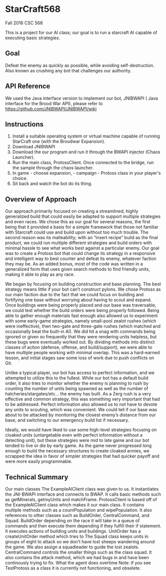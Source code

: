 # StarCraft568
Fall 2016 CSC 568

This is a project for our AI class; our goal is to run a starcraft AI capable of executing basic strategies. 

## Goal
Defeat the enemy as quickly as possible, while avoiding self-destruction.
Also known as crushing any bot that challenges our authority. 

## API Reference
We used the Java interface version to implement our bot, JNIBWAPI (  Java interface for the Brood War API), please refer to https://github.com/JNIBWAPI/JNIBWAPI/wiki

## Instructions 

1. Install a suitable operating system or virtual machine capable of running StarCraft one (with the Broodwar Expansion). 
2. Download JNIBWAPI
3. Download the our program and run it through the BWAPI injector (Chaos Launcher). 
4. Run the main class, ProtossClient. Once connected to the bridge, run the sample  through the chaos launcher. 
5. In game - choose expansion,  - campaign - Protoss class in your player's choice. 
6. Sit back and watch the bot do its thing.

## Overview of Approach

  Our approach primarily focused on creating a streamlined, highly generalized build that could easily be adapted to support multiple strategies and even races. We chose this as our goal for several reasons, the first being that it provided a basis for a simple framework that those not familiar with Starcraft could use and build upon without too much trouble. The second reason was its malleability; with an “insert recipe” build as the final product, we could run multiple different strategies and build orders with minimal hassle to see what works best against a particular enemy. Our goal was to create a Protoss bot that could change its strategy in a responsive and intelligent way to best counter and defeat its enemy, whatever faction they may be. As an added bonus, most of the code was written in a generalized form that uses given search methods to find friendly units, making it able to play as any race.

  We began by focusing on building construction and base planning. The best strategy means little if your bot can’t construct pylons. We chose Protoss as our main faction due to the fact that we could focus on building and fortifying one base without worrying about having to scout and expand. Once buildings were being properly placed and our base was traversable, we could test whether the build orders were being properly followed. Being able to gather enough materials fast enough also allowed us to experiment with some early-game strategies, namely small-pool zealot rushes (which were ineffective), then two-gate and three-gate rushes (which matched and occasionally beat the built-in AI). We did hit a snag with commands being ignored or given so frequently that they were rendering units helpless, but these bugs were eventually worked out. By dividing methods into distinct classes of action (defense, offense, and build/support), we were able to have multiple people working with minimal overlap. This was a hard-earned lesson, and initial stages saw some loss of work due to push conflicts on Git.

  Unlike a typical player, our bot has access to perfect information, and we attempted to utilize this to the fullest. While our bot has a default build order, it also tries to monitor whether the enemy is planning to rush by counting the number of units being spawned as well as the number of hatcheries/stargates/etc… the enemy has built. As a Zerg rush is a very effective and common strategy, this was something very important that had to be addressed. Perfect information also allowed us to not have to devote any units to scouting, which was convenient. We could tell if our base was about to be attacked by monitoring the closest enemy’s distance from our base, and switching to our emergency build list if necessary.

  Ideally, we would have liked to use some high-level strategies focusing on cloaked units (untargetable even with perfect information without a detecting unit), but these strategies were mid to late game and our bot tended to live or die by early game. As the game never progressed long enough to build the necessary structures to create cloaked armies, we scrapped the idea in favor of simpler strategies that had quicker payoff and were more easily programmable.
  
  
  ## Technical Summary 
  Our main classes 
 The ExampleAIClient class was given to us. It instantiates the JNI-BWAPI interface and connects to BWAP. It calls basic methods such as getMinerals, getmyUnits and matchFrame. 
 ProtossClient is based off of the ExampleAIClient class which makes it our main class. It contains multiple methods such as a countPopulation and wipePopulation. It also references to  other classes such as BuildOrder, CentralCommand, and Squad.
 BuildOrder depending on the race it will take in a queue of commands and then execute them depending if they fulfill their if statement. It executes actions of building units and buildings. 
UnitOrder has a createUnitOrder method which tries to 
The Squad class keeps units in groups of eight to attack so we don't have lost sheeps wandering around the game. We also assign a squadleader to guide the lost zealots. 
CentralCommand controls the smaller things such as the class squad. It also contains the attack method, which we had bugs in and have been continously trying to fix. 
What the agent does overtime 
Note: if you see TestProtoss as a class it is currently not functioning, and obselete.

